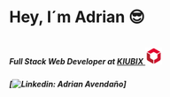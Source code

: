 <h1> Hey, I´m Adrian 😎<h1>

<h5> Full Stack Web Developer at <a href="https://international.kiubix.com/"> KIUBIX <img width="30" src="/assets/KIUBIX.png"/> </a> <h5>
  
[![Linkedin: Adrian Avendaño](https://www.linkedin.com/in/adrian-avenda%C3%B1o/)]

<!--
**Adrian12317/Adrian12317** is a ✨ _special_ ✨ repository because its `README.md` (this file) appears on your GitHub profile.

Here are some ideas to get you started:

- 🔭 I’m currently working on ...
- 🌱 I’m currently learning ...
- 👯 I’m looking to collaborate on ...
- 🤔 I’m looking for help with ...
- 💬 Ask me about ...
- 📫 How to reach me: ...
- 😄 Pronouns: ...
- ⚡ Fun fact: ...
-->
